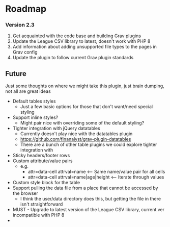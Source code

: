 # Roadmap
### Version 2.3
1. Get acquainted with the code base and building Grav plugins
2. Update the League CSV library to latest, doesn't work with PHP 8
3. Add information about adding unsupported file types to the pages in Grav config
4. Update the plugin to follow current Grav plugin standards


## Future
Just some thoughts on where we might take this plugin, just brain dumping, not all are great ideas
* Default tables styles
   * Just a few basic options for those that don't want/need special styling
* Support inline styles?
   * Might pair nice with overriding some of the default styling?
* Tighter integration with jQuery datatables
   * Currently doesn't play nice with the datatables plugin
   * https://github.com/finanalyst/grav-plugin-datatables
   * There are a bunch of other table plugins we could explore tighter integration with
* Sticky headers/footer rows
* Custom attribute/value pairs
   * e.g.
      * attr=data-cell attrval=name <-- Same name/value pair for all cells
      * attr=data-cell attrval=name|age|height <-- Iterate through values
* Custom style block for the table
* Support pulling the data file from a place that cannot be accessed by the browser
   * I think the user/data directory does this, but getting the file in there isn't straightforward
* MUST - Upgrade to latest version of the League CSV library, current ver incompatible with PHP 8
* 
  

